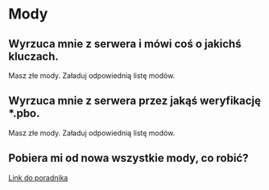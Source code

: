 # Mody

## Wyrzuca mnie z serwera i mówi coś o jakichś kluczach.
Masz złe mody. Załaduj odpowiednią listę modów.

## Wyrzuca mnie z serwera przez jakąś weryfikację *.pbo.
Masz złe mody. Załaduj odpowiednią listę modów.

## Pobiera mi od nowa wszystkie mody, co robić?
[Link do poradnika](https://steamcommunity.com/app/107410/discussions/1/135510194254064583/)
